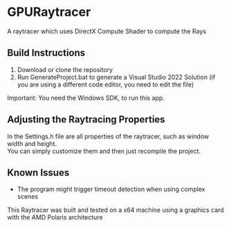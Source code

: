 # GPURaytracer
A raytracer which uses DirectX Compute Shader to compute the Rays


Build Instructions
------------------
1. Download or clone the repository
2. Run GenerateProject.bat to generate a Visual Studio 2022 Solution (if you are using a different code editor, you need to edit the file)

Important: You need the Windows SDK, to run this app.


Adjusting the Raytracing Properties
-----------------------------------
In the Settings.h file are all properties of the raytracer, such as window width and height.  
You can simply customize them and then just recompile the project.


Known Issues
------------
- The program might trigger timeout detection when using complex scenes


This Raytracer was built and tested on a x64 machine using a graphics card with the AMD Polaris architecture
